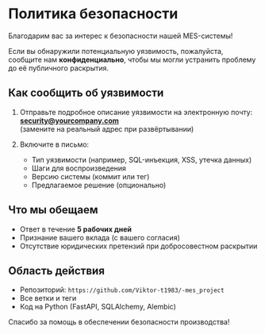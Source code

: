 # Политика безопасности

Благодарим вас за интерес к безопасности нашей MES-системы!

Если вы обнаружили потенциальную уязвимость, пожалуйста, сообщите нам **конфиденциально**, чтобы мы могли устранить проблему до её публичного раскрытия.

## Как сообщить об уязвимости

1. Отправьте подробное описание уязвимости на электронную почту:  
   **security@yourcompany.com**  
   (замените на реальный адрес при развёртывании)

2. Включите в письмо:
   - Тип уязвимости (например, SQL-инъекция, XSS, утечка данных)
   - Шаги для воспроизведения
   - Версию системы (коммит или тег)
   - Предлагаемое решение (опционально)

## Что мы обещаем

- Ответ в течение **5 рабочих дней**
- Признание вашего вклада (с вашего согласия)
- Отсутствие юридических претензий при добросовестном раскрытии

## Область действия

- Репозиторий: `https://github.com/Viktor-t1983/-mes_project`
- Все ветки и теги
- Код на Python (FastAPI, SQLAlchemy, Alembic)

Спасибо за помощь в обеспечении безопасности производства!
